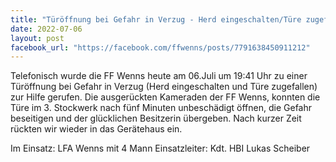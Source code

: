 ```yaml
---
title: "Türöffnung bei Gefahr in Verzug - Herd eingeschalten/Türe zugefallen"
date: 2022-07-06
layout: post
facebook_url: "https://facebook.com/ffwenns/posts/7791638450911212"
---
```


Telefonisch wurde die FF Wenns heute am 06.Juli um 19:41 Uhr zu einer Türöffnung bei Gefahr in Verzug (Herd eingeschalten und Türe zugefallen) zur Hilfe gerufen. Die ausgerückten Kameraden der FF Wenns, konnten die Türe im 3. Stockwerk nach fünf Minuten unbeschädigt öffnen, die Gefahr beseitigen und der glücklichen Besitzerin übergeben. Nach kurzer Zeit rückten wir wieder in das Gerätehaus ein. 

Im Einsatz:
LFA Wenns mit 4 Mann
Einsatzleiter: Kdt. HBI Lukas Scheiber